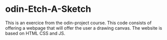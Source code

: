 # odin-Etch-A-Sketch

This is an exercice from the odin-project course.
This code consists of offering a webpage that will offer the user a drawing canvas.
The website is based on HTML CSS and JS.